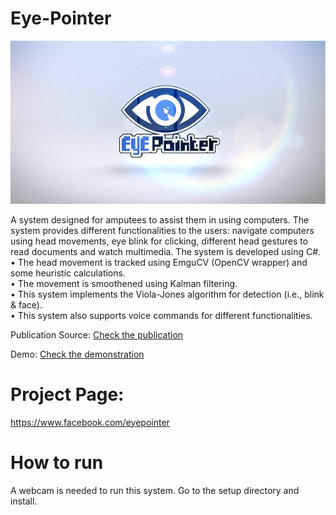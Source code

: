 # Eye-Pointer
![](image.jpg?raw=true)

A system designed for amputees to assist them in using computers. The system provides different functionalities to the users: navigate computers using head movements, eye blink for clicking, different head gestures to read documents and watch multimedia. The system is developed using C#.<br/> 
• The head movement is tracked using EmguCV (OpenCV wrapper) and some heuristic calculations.<br/>
• The movement is smoothened using Kalman filtering. <br/>
• This system implements the Viola-Jones algorithm for detection (i.e., blink & face).<br/>
• This system also supports voice commands for different functionalities.<br/>

Publication Source: [Check the publication](https://www.thinkmind.org/index.php?view=article&articleid=achi_2016_7_30_20308)

Demo: [Check the demonstration](https://www.youtube.com/watch?v=ZZeTRWBsB24&t=200s)

# Project Page:
https://www.facebook.com/eyepointer

# How to run
A webcam is needed to run this system. Go to the setup directory and install. 


